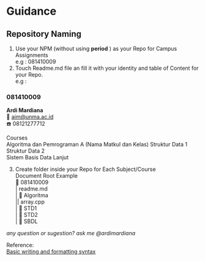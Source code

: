 # Guidance

## Repository Naming
1. Use your NPM (without using **period** ) as your Repo for Campus Assignments  
e.g : 081410009  
2. Touch Readme.md file an fill it with your identity and table of Content for your Repo.  
e.g :  
### 081410009  
**Ardi Mardiana**  
:e-mail: [aim@unma.ac.id](mailto:aim@unma.ac.id)  
:telephone: 08121277712 
  
Courses  
Algoritma dan Pemrograman A (Nama Matkul dan Kelas)
Struktur Data 1  
Struktur Data 2  
Sistem Basis Data Lanjut  
  
3. Create folder inside your Repo for Each Subject/Course  
Document Root Example  
:file_folder: 081410009  
| readme.md  
| :file_folder: Algoritma  
|| array.cpp  
| :file_folder: STD1  
| :file_folder: STD2  
| :file_folder: SBDL  
  
_any question or sugestion? ask me @ardimardiana_
  
Reference:  
[Basic writing and formatting syntax](https://help.github.com/en/articles/basic-writing-and-formatting-syntax)

